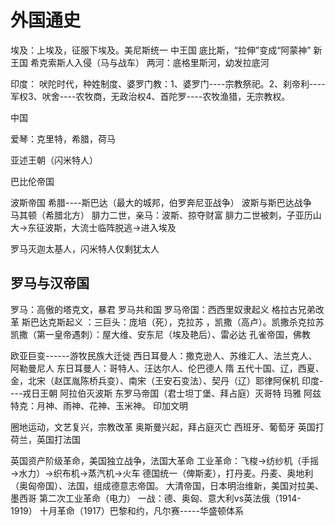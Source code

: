 # 外国通史
埃及：上埃及，征服下埃及。美尼斯统一
中王国   底比斯，“拉伸”变成“阿蒙神”
      新王国    希克索斯人入侵（马与战车）
两河：底格里斯河，幼发拉底河


印度： 吠陀时代，种姓制度、婆罗门教：1、婆罗门----宗教祭祀。2、刹帝利----军权3、吠舍----农牧商，无政治权4、首陀罗----农牧渔猎，无宗教权。

中国

爱琴：克里特，希腊，荷马

亚述王朝（闪米特人）

巴比伦帝国

波斯帝国
希腊----斯巴达（最大的城邦，伯罗奔尼亚战争）  波斯与斯巴达战争    
马其顿（希腊北方）  腓力二世，亲马：波斯、掠夺财富
腓力二世被刺，子亚历山大→东征波斯，大流士临阵脱逃→进入埃及

罗马灭迦太基人，闪米特人仅剩犹太人  

## 罗马与汉帝国
罗马：高傲的塔克文，暴君
罗马共和国
罗马帝国：西西里奴隶起义
格拉古兄弟改革
斯巴达克斯起义 ：三巨头：庞培（死），克拉苏 ，凯撒（高卢）。凯撒杀克拉苏
      凯撒（第一皇帝遇刺）：屋大维、安东尼（埃及艳后）、雷必达
孔雀帝国，佛教

欧亚巨变------游牧民族大迁徙
   西日耳曼人：撒克逊人、苏维汇人、法兰克人、阿勒曼尼人
   东日耳曼人：哥特人、汪达尔人、伦巴德人
隋
五代十国、辽，西夏、金，北宋（赵匡胤陈桥兵变）、南宋（王安石变法）、契丹（辽）耶律阿保机
印度----戎日王朝
阿拉伯灭波斯
东罗马帝国（君士坦丁堡、拜占庭）灭哥特
玛雅
阿兹特克：月神、雨神、花神、玉米神。
印加文明

圈地运动，文艺复兴，宗教改革
奥斯曼兴起，拜占庭灭亡
西班牙、葡萄牙
英国打荷兰，英国打法国

英国资产阶级革命，美国独立战争，法国大革命
工业革命：飞梭→纺纱机（手摇→水力）→织布机→蒸汽机→火车
德国统一（俾斯麦），打丹麦。丹麦、奥地利（奥匈帝国）、法国，组成德意志帝国。
大清帝国，日本明治维新，美国对拉美、墨西哥
第二次工业革命（电力）
一战：德、奥匈、意大利vs英法俄（1914-1919）
十月革命（1917）巴黎和约，凡尔赛-----华盛顿体系
